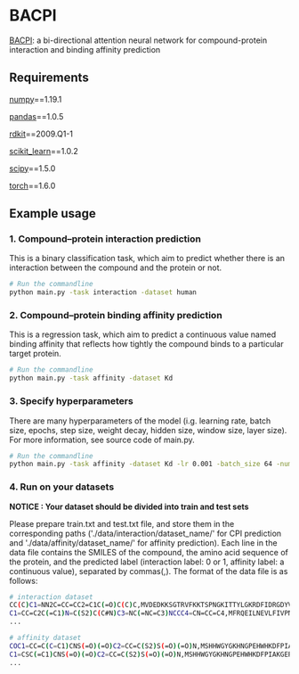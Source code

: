 # BACPI

[BACPI](https://academic.oup.com/bioinformatics/article-abstract/38/7/1995/6511437): a bi-directional attention neural network for compound-protein interaction and binding affinity prediction

## Requirements

[numpy](https://numpy.org/)==1.19.1

[pandas](https://pandas.pydata.org/)==1.0.5

[rdkit](https://www.rdkit.org/)==2009.Q1-1

[scikit_learn](https://scikit-learn.org/stable/)==1.0.2

[scipy](https://scipy.org/)==1.5.0

[torch](https://pytorch.org/)==1.6.0

## Example usage

### 1. Compound–protein interaction prediction
This is a binary classification task, which aim to predict whether there is an interaction between the compound and the protein or not.
```bash
# Run the commandline
python main.py -task interaction -dataset human

```

### 2. Compound–protein binding affinity prediction
This is a regression task, which aim to predict a continuous value named binding affinity that reflects how tightly the compound binds to a particular target protein.
```bash
# Run the commandline
python main.py -task affinity -dataset Kd

```

### 3. Specify hyperparameters
There are many hyperparameters of the model (i.g. learning rate, batch size, epochs, step size, weight decay, hidden size, window size, layer size). For more information, see source code of main.py.
 ```bash
# Run the commandline
python main.py -task affinity -dataset Kd -lr 0.001 -batch_size 64 -num_epochs 15

```

### 4. Run on your datasets
**NOTICE : Your dataset should be divided into train and test sets**

Please prepare train.txt and test.txt file, and store them in the corresponding paths ('./data/interaction/dataset_name/' for CPI prediction and './data/affinity/dataset_name/' for affinity prediction). Each line in the data file contains the SMILES of the compound, the amino acid sequence of the protein, and the predicted label (interaction label: 0 or 1, affinity label: a continuous value), separated by commas(,). The format of the data file is as follows: 
 ```bash
# interaction dataset
CC(C)C1=NN2C=CC=CC2=C1C(=O)C(C)C,MVDEDKKSGTRVFKKTSPNGKITTYLGKRDFIDRGDYVDLIDGMVLIDEEYIKDNRKVTAHLLAAFRYGREDLDVLGLTFRKDLISETFQVYPQTDKSISRPLSRLQERLKRKLGANAFPFWFEVAPKSASSVTLQPAPGDTGKPCGVDYELKTFVAVTDGSSGEKPKKSALSNTVRLAIRKLTYAPFESRPQPMVDVSKYFMMSSGLLHMEVSLDKEMYYHGESISVNVHIQNNSNKTVKKLKIYIIQVADICLFTTASYSCEVARIESNEGFPVGPGGTLSKVFAVCPLLSNNKDKRGLALDGQLKHEDTNLASSTILDSKTSKESLGIVVQYRVKVRAVLGPLNGELFAELPFTLTHSKPPESPERTDRGLPSIEATNGSEPVDIDLIQLHEELEPRYDDDLIFEDFARMRLHGNDSEDQPSPSANLPPSLL,0
C1=CC=C2C(=C1)N=C(S2)C(C#N)C3=NC(=NC=C3)NCCC4=CN=CC=C4,MFRQEILNEVLFIVPNRYVDLLPSQFGNAMEVIAFDQISERRVVIKKVVLPENFDNWQHWRRAQRELFCTLHIQEENFVKMYSIYTWVETVEEMREFYTVREYMDWNLRNFILSTPEKLDHKVIKSIFFDVCLAVQYMHSIRVGHRDLKPENVLINYEAIAKISGFAHANREDPFVNTPYIVQRFYRAPEILCETMDNNKPSVDIWSLGCILAELLTGKILFTGQTQIDQFFQIVRFLGNPDLSFYMQMPDSARTFFLGLPMNQYQKPTNIHEHFPNSLFLDTMISEPIDCDLARDLLFRMLVINPDDRIDIQKILVHPYLEEVWSNIVIDNKIEEKYPPIALRRFFEFQAFSPPRQMKDEIFSTLTEFGQQYNIFNNSRN,1
...

# affinity dataset
COC1=CC=C(C=C1)CNS(=O)(=O)C2=CC=C(S2)S(=O)(=O)N,MSHHWGYGKHNGPEHWHKDFPIAKGERQSPVDIDTHTAKYDPSLKPLSVSYDQATSLRILNNGHAFNVEFDDSQDKAVLKGGPLDGTYRLIQFHFHWGSLDGQGSEHTVDKKKYAAELHLVHWNTKYGDFGKAVQQPDGLAVLGIFLKVGSAKPGLQKVVDVLDSIKTKGKSADFTNFDPRGLLPESLDYWTYPGSLTTPPLLECVTWIVLKEPISVSSEQVLKFRKLNFNGEGEPEELMVDNWRPAQPLKNRQIKASFK,9.309803919971486
C1=CSC(=C1)CNS(=O)(=O)C2=CC=C(S2)S(=O)(=O)N,MSHHWGYGKHNGPEHWHKDFPIAKGERQSPVDIDTHTAKYDPSLKPLSVSYDQATSLRILNNGHAFNVEFDDSQDKAVLKGGPLDGTYRLIQFHFHWGSLDGQGSEHTVDKKKYAAELHLVHWNTKYGDFGKAVQQPDGLAVLGIFLKVGSAKPGLQKVVDVLDSIKTKGKSADFTNFDPRGLLPESLDYWTYPGSLTTPPLLECVTWIVLKEPISVSSEQVLKFRKLNFNGEGEPEELMVDNWRPAQPLKNRQIKASFK,9.080921907623926
...

```
